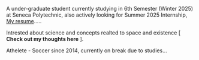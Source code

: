 A under-graduate student currently studying in 6th Semester (Winter 2025) at Seneca Polytechnic, also actively looking for Summer 2025 Internship, [My resume](https://drive.google.com/file/d/1xWk5_mT3_P00aYKN4vrV12Le059jyPnl/view?usp=sharing).....

Intrested about science and concepts realted to space and existence [ **Check out my thoughts here** ].

Athelete - Soccer since 2014, currently on break due to studies...






